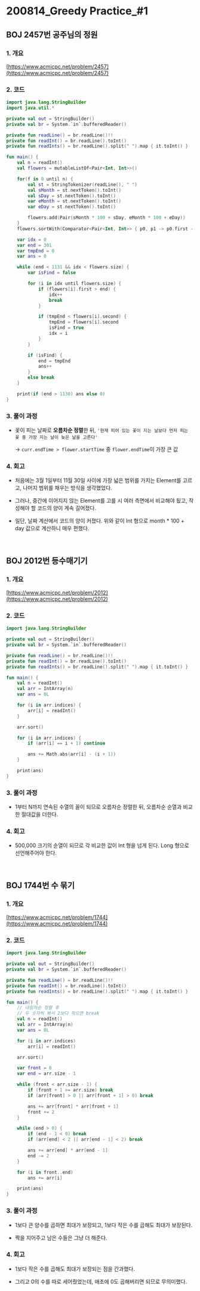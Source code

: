 # 200814_Greedy Practice_#1

## BOJ 2457번 공주님의 정원

### 1. 개요

[https://www.acmicpc.net/problem/2457](https://www.acmicpc.net/problem/2457)

### 2. 코드

```kotlin
import java.lang.StringBuilder
import java.util.*

private val out = StringBuilder()
private val br = System.`in`.bufferedReader()

private fun readLine() = br.readLine()!!
private fun readInt() = br.readLine().toInt()
private fun readInts() = br.readLine().split(" ").map { it.toInt() }

fun main() {
    val n = readInt()
    val flowers = mutableListOf<Pair<Int, Int>>()

    for(f in 0 until n) {
        val st = StringTokenizer(readLine(), " ")
        val sMonth = st.nextToken().toInt()
        val sDay = st.nextToken().toInt()
        var eMonth = st.nextToken().toInt()
        var eDay = st.nextToken().toInt()

        flowers.add(Pair(sMonth * 100 + sDay, eMonth * 100 + eDay))
    }
    flowers.sortWith(Comparator<Pair<Int, Int>> { p0, p1 -> p0.first - p1.first })

    var idx = 0
    var end = 301
    var tmpEnd = 0
    var ans = 0

    while (end < 1131 && idx < flowers.size) {
        var isFind = false

        for (i in idx until flowers.size) {
            if (flowers[i].first > end) {
                idx++
                break
            }

            if (tmpEnd < flowers[i].second) {
                tmpEnd = flowers[i].second
                isFind = true
                idx = i
            }
        }

        if (isFind) {
            end = tmpEnd
            ans++
        }
        else break
    }

    print(if (end > 1130) ans else 0)
}
```

### 3. 풀이 과정

- 꽃이 피는 날짜로 **오름차순 정렬**한 뒤, `'현재 피어 있는 꽃이 지는 날보다 먼저 피는 꽃 중 가장 지는 날이 늦은 날을 고른다'`

    → `curr.endTime > flower.startTime` 중 `flower.endTime`이 가장 큰 값

### 4. 회고

- 처음에는 3월 1일부터 11월 30일 사이에 가장 넓은 범위를 가지는 Element를 고르고, 나머지 범위를 채우는 방식을 생각했었다.

- 그러나, 중간에 이어지지 않는 Element를 고를 시 여러 측면에서 비교해야 됬고, 작성해야 할 코드의 양이 계속 길어졌다.

- 일단, 날짜 계산에서 코드의 양이 커졌다. 위와 같이 Int 형으로 month * 100 + day 값으로 계산하니 매우 편했다.

</br>

## BOJ 2012번 등수매기기

### 1. 개요

[https://www.acmicpc.net/problem/2012](https://www.acmicpc.net/problem/2012)

### 2. 코드

```kotlin
import java.lang.StringBuilder

private val out = StringBuilder()
private val br = System.`in`.bufferedReader()

private fun readLine() = br.readLine()!!
private fun readInt() = br.readLine().toInt()
private fun readInts() = br.readLine().split(" ").map { it.toInt() }

fun main() {
    val n = readInt()
    val arr = IntArray(n)
    var ans = 0L

    for (i in arr.indices) {
        arr[i] = readInt()
    }

    arr.sort()

    for (i in arr.indices) {
        if (arr[i] == i + 1) continue

        ans += Math.abs(arr[i] - (i + 1))
    }

    print(ans)
}
```

### 3. 풀이 과정

- 1부터 N까지 연속된 수열의 꼴이 되므로 오름차순 정렬한 뒤, 오름차순 순열과 비교한 절대값을 더한다.

### 4. 회고

- 500,000 크기의 순열이 되므로 각 비교한 값이 Int 형을 넘게 된다. Long 형으로 선언해주어야 한다.

</br>

## BOJ 1744번 수 묶기

### 1. 개요

[https://www.acmicpc.net/problem/1744](https://www.acmicpc.net/problem/1744)

### 2. 코드

```kotlin
import java.lang.StringBuilder

private val out = StringBuilder()
private val br = System.`in`.bufferedReader()

private fun readLine() = br.readLine()!!
private fun readInt() = br.readLine().toInt()
private fun readInts() = br.readLine().split(" ").map { it.toInt() }

fun main() {
    // 내림차순 정렬 후
    // 두 숫자씩 봐서 2보다 작으면 break
    val n = readInt()
    val arr = IntArray(n)
    var ans = 0L

    for (i in arr.indices)
        arr[i] = readInt()

    arr.sort()

    var front = 0
    var end = arr.size - 1

    while (front < arr.size - 1) {
        if (front + 1 >= arr.size) break
        if (arr[front] > 0 || arr[front + 1] > 0) break

        ans += arr[front] * arr[front + 1]
        front += 2
    }

    while (end > 0) {
        if (end - 1 < 0) break
        if (arr[end] < 2 || arr[end - 1] < 2) break

        ans += arr[end] * arr[end - 1]
        end -= 2
    }

    for (i in front..end)
        ans += arr[i]

    print(ans)
}
```

### 3. 풀이 과정

- 1보다 큰 양수를 곱하면 최대가 보장되고, 1보다 작은 수를 곱해도 최대가 보장된다.

- 짝을 지어주고 남은 수들은 그냥 더 해준다.

### 4. 회고

- 1보다 작은 수를 곱해도 최대가 보장되는 점을 간과했다.

- 그리고 0의 수를 따로 세어줬었는데, 애초에 0도 곱해버리면 되므로 무의미했다.
